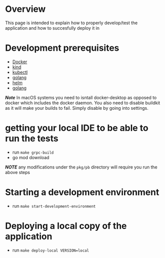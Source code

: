 # Overview

This page is intended to explain how to properly develop/test the application and how to succesfully deploy it in 

# Development prerequisites

* [Docker](https://docs.docker.com/get-docker/)
* [kind](https://kind.sigs.k8s.io/docs/user/quick-start/#installation)
* [kubectl](https://kubernetes.io/docs/tasks/tools/install-kubectl-linux/)
* [golang](https://go.dev/doc/install)
* [helm](https://helm.sh/docs/intro/install/)
* [golang](https://go.dev/doc/install)

***Note*** In macOS systems you need to isntall docker-desktop as opposed to docker which includes the docker daemon. You also need to disable buildkit as it will make your builds to fail. Simply disable by going into settings. 

# getting your local IDE to be able to run the tests

* run `make grpc-build`
* go  mod download

***NOTE*** any modifications under the `pkg/pb` directory will require you run the above steps

# Starting a development environment

* run `make start-development-environment`

# Deploying a local copy of the application

* run `make deploy-local VERSION=local`